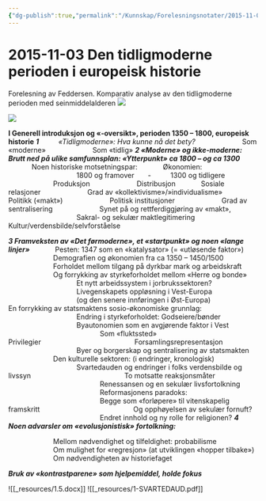 ```yaml
---
{"dg-publish":true,"permalink":"/Kunnskap/Forelesningsnotater/2015-11-03 Den tidligmoderne perioden i europeisk historie/","tags":["hi110","forelesning"]}
---
```



# 2015-11-03 Den tidligmoderne perioden i europeisk historie
Forelesning av Feddersen. Komparativ analyse av den tidligmoderne perioden med seinmiddelalderen
![](/img/user/_resources/IMG_20151103_163227.png)

![](/img/user/_resources/IMG_20151103_163250.png)

**I Generell introduksjon og «-oversikt», perioden 1350 – 1800, europeisk historie**
_**1**_          _«Tidligmoderne»: Hva kunne nå det bety?_
                       Som «moderne»
                       Som «tidlig»
_**2 «Moderne» og ikke-moderne: Brutt ned på ulike samfunnsplan: «Ytterpunkt» ca 1800 – og ca 1300**_
            Noen historiske motsetningspar:
            Økonomien:                                       1800 og framover       -          1300 og tidligere
                       Produksjon
                       Distribusjon
            Sosiale relasjoner
                       Grad av «kollektivisme»/»individualisme»
            Politikk («makt»)
                       Politisk institusjoner
                       Grad av sentralisering
                       Synet på og rettferdiggjøring av «makt»,
                                   Sakral- og sekulær maktlegitimering
            Kultur/verdensbilde/selvforståelse

_**3 Framveksten av «Det førmoderne», et «startpunkt» og noen «lange linjer»**_
            Pesten: 1347 som en «katalysator» (= «utløsende faktor»)
                       Demografien og økonomien fra ca 1350 – 1450/1500
                       Forholdet mellom tilgang på dyrkbar mark og arbeidskraft
                       Og forrykking av styrkeforholdet mellom «Herre og bonde»
                                   Et nytt arbeidssystem i jorbrukssektoren?
                                   Livegenskapets oppløsning i Vest-Europa
                                   (og den senere innføringen i Øst-Europa)
                       En forrykking av statsmaktens sosio-økonomiske grunnlag:
                                   Endring i styrkeforholdet: Godseiere/bønder
                                   Byautonomien som en avgjørende faktor i Vest
                                               Som «fluktssted»
                                               Privilegier
                                               Forsamlingsrepresentasjon
                                   Byer og borgerskap og sentralisering av statsmakten
                       Den kulturelle sektoren: (i endringer, kronologisk)
                                   Svartedauden og endringer i folks verdensbilde og livssyn
                                               To motsatte reaksjonsmåter
                                               Renessansen og en sekulær livsfortolkning
                                               Reformasjonens paradoks:
                                               Begge som «forløpere» til vitenskapelig framskritt
                                               Og opphøyelsen av sekulær fornuft?
                                               Endret innhold og ny rolle for religionen?
_**4 Noen advarsler om «evolusjonistisk» fortolkning:**_

                       Mellom nødvendighet og tilfeldighet: probabilisme
                       Om mulighet for «regresjon» (at utviklingen «hopper tilbake»)
                       Om nødvendigheten av historiefaget

_**Bruk av «kontrastparene» som hjelpemiddel, holde fokus**_

 ![[_resources/1.5.docx]]
 ![[_resources/1-SVARTEDAUD.pdf]]
